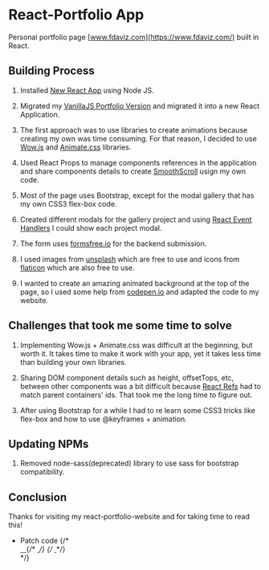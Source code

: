 # React-Portfolio App

  

Personal portfolio page [www.fdaviz.com](https://www.fdaviz.com/) built in React.

  

## Building Process

1. Installed [New React App](https://reactjs.org/docs/create-a-new-react-app.html) using Node JS.

2. Migrated my [VanillaJS Portfolio Version](https://github.com/kodi24fever/vanillajs-portfolio) and migrated it into a new React Application.

3. The first approach was to use libraries to create animations because creating my own was time consuming. For that reason, I decided to use [Wow.js](https://wowjs.uk/) and [Animate.css](https://daneden.github.io/animate.css/) libraries.

4. Used React Props to manage components references in the application and share components details to create [SmoothScroll](https://css-tricks.com/snippets/jquery/smooth-scrolling/) usign my own code.

5. Most of the page uses Bootstrap, except for the modal gallery that has my own CSS3 flex-box code.

6. Created different modals for the gallery project and using [React Event Handlers](https://reactjs.org/docs/handling-events.html) I could show each project modal.

7. The form uses [formsfree.io](https://formspree.io/) for the backend submission.

8. I used images from [unsplash](https://unsplash.com) which are free to use and icons from [flaticon](https://www.flaticon.com/) which are also free to use.

9. I wanted to create an amazing animated background at the top of the page, so I used some help from [codepen.io](https://codepen.io/saransh/pen/BKJun) and adapted the code to my website.

## Challenges that took me some time to solve

1. Implementing Wow.js + Animate.css was difficult at the beginning, but worth it. It takes time to make it work with your app, yet it takes less time than building your own libraries.

2. Sharing DOM component details such as height, offsetTops, etc, between other components was a bit difficult because [React Refs](https://reactjs.org/docs/refs-and-the-dom.html) had to match parent containers' ids. That took me the long time to figure out.

3. After using Bootstrap for a while I had to re learn some CSS3 tricks like flex-box and how to use @keyframes + animation.

## Updating NPMs

1. Removed node-sass(deprecated) library to use sass for bootstrap compatibility.

## Conclusion

Thanks for visiting my react-portfolio-website and for taking time to read this!


* Patch code
{/* <div className="col-12 col-sm-12 col-md-8 mx-auto">
							<a
								href="https://codepen.io/The_Sky_Er"
								target="_blank"
								rel="noopener noreferrer">
								<img className="img-fluid" src={codepen} alt=""/>
							</a>
							<a
								className="px-3"
								href="https://github.com/TheSkyEr4998"
								target="_blank"
								rel="noopener noreferrer">
								<img src={github} alt=""/>
							</a>
							<a
								href="https://www.linkedin.com/in/theskyer4998"
								target="_blank"
								rel="noopener noreferrer">
								<img src={linkedin} alt=""/>
							</a>
							{/* <a
								href="https://codesandbox.io/u/TheSkyEr4998"
								target="_blank"
								rel="noopener noreferrer">
								<img className="img-fluid" src={codesandbox} alt=""/>
							</a> */}
							{/* <a
								href="https://www.instagram.com/the.sky.er/"
								target="_blank"
								rel="noopener noreferrer">
								<img className="img-fluid" src={instagram} alt=""/>
							</a> */}
						</div> */}
